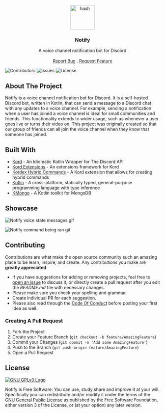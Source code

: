 <br/>
<p align="center">
  <img title="HashHash Logo" src="https://user-images.githubusercontent.com/74878137/162616758-ac68a1b2-960c-4af6-88d5-02b86d3bf278.svg" alt="hash" width="80">
  <h3 align="center">Notify</h3>

<p align="center">
    A voice channel notification bot for Discord
    <br/>
    <br/>
    <a href="https://github.com/BanDev/Notify/issues">Report Bug</a>
    .
    <a href="https://github.com/BanDev/Notify/issues">Request Feature</a>
  </p>
</p>

![Contributors](https://img.shields.io/github/contributors/BanDev/Notify?color=dark-green) ![Issues](https://img.shields.io/github/issues/BanDev/Notify) ![License](https://img.shields.io/github/license/BanDev/Notify)

## About The Project

Notify is a voice channel notification bot for Discord. It is a self-hosted Discord bot, written in Kotlin, that can send a message to a Discord  chat with any updates to a voice channel. For example, sending a notification when a user has joined a voice channel is ideal for small communities and friends. This functionality extends to wider usage, such as whenever a user goes live or turns their video on. This project was originally created so that our group of friends can all join the voice channel when they know that someone has joined.

## Built With

* [Kord](https://github.com/kordlib/kord) - An Idiomatic Kotlin Wrapper for The Discord API 
* [Kord Extensions](https://github.com/Kord-Extensions/kord-extensions) - An extensions framework for Kord
* [Kordex Hybrid Commands](https://github.com/qbosst/kordex-hybrid-commands) - A Kord extension that allows for creating hybrid commands 
* [Kotlin](https://kotlinlang.org/) - A cross-platform, statically typed, general-purpose programming language with type inference
* [KMongo](https://github.com/Litote/kmongo) - A Kotlin toolkit for MongoDB

## Showcase

![Notify voice state messages gif](https://user-images.githubusercontent.com/74878137/162617797-8fd50982-302a-4d61-9eef-e80594d1295f.gif)

![Notify command being ran gif](https://user-images.githubusercontent.com/74878137/162618207-585bff35-204e-4ec6-9875-d848754bf552.gif)

## Contributing

Contributions are what make the open source community such an amazing place to be learn, inspire, and create. Any contributions you make are **greatly appreciated**.

* If you have suggestions for adding or removing projects, feel free to [open an issue](https://github.com/BanDev/Notify/issues/new) to discuss it, or directly create a pull request after you edit the *README.md* file with necessary changes.
* Please make sure you check your spelling and grammar.
* Create individual PR for each suggestion.
* Please also read through the [Code Of Conduct](https://github.com/BanDev/Notify/blob/main/CODE_OF_CONDUCT.md) before posting your first idea as well.

### Creating A Pull Request

1. Fork the Project
2. Create your Feature Branch (`git checkout -b feature/AmazingFeature`)
3. Commit your Changes (`git commit -m 'Add some AmazingFeature'`)
4. Push to the Branch (`git push origin feature/AmazingFeature`)
5. Open a Pull Request

## License

[![GNU GPLv3 Logo](https://www.gnu.org/graphics/gplv3-127x51.png)](http://www.gnu.org/licenses/gpl-3.0.en.html)

Notify is Free Software: You can use, study share and improve it at your will. Specifically you can redistribute and/or modify it under the terms of the [GNU General Public License](http://www.gnu.org/licenses/gpl-3.0.en.html) as published by the Free Software Foundation, either version 3 of the License, or (at your option) any later version.
